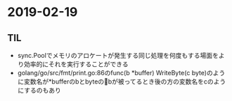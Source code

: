 # 2019-02-19

## TIL
- sync.Poolでメモリのアロケートが発生する同じ処理を何度もする場面をより効率的にそれを実行することができる
- golang/go/src/fmt/print.go:86のfunc(b \*buffer) WriteByte(c byte)のように変数名が\*bufferのbとbyteのbが被ってるとき後の方の変数名をcのようにするのもあり